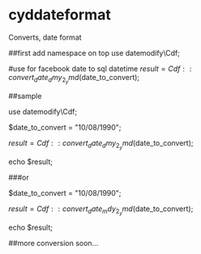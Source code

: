 # cyddateformat
Converts, date format

##first add namespace on top
use datemodify\Cdf;

#use for facebook date to sql datetime
$result = Cdf::convert_date_dmy_2_ymd($date_to_convert);

##sample

use datemodify\Cdf;


$date_to_convert = "10/08/1990";

$result = Cdf::convert_date_dmy_2_ymd($date_to_convert);

echo $result;

###or

$date_to_convert = "10/08/1990";

$result = Cdf::convert_date_mdy_2_ymd($date_to_convert);

echo $result;

##more conversion soon...
